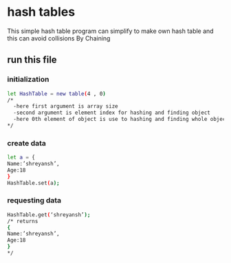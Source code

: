 # hash tables
This simple hash table program can simplify to make own hash table and this can avoid collisions
By Chaining  

## run this file
### initialization 
``` sh
let HashTable = new table(4 , 0) 
/*
  -here first argument is array size
  -second argument is element index for hashing and finding object
  -here 0th element of object is use to hashing and finding whole object
*/
```
### create data
``` sh
let a = {
Name:’shreyansh’, 
Age:18
}
HashTable.set(a);
```
### requesting data

```sh
HashTable.get(‘shreyansh’);
/* returns
{
Name:’shreyansh’, 
Age:18
}
*/
```
